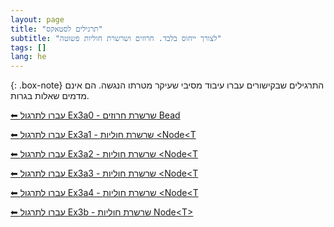 ```yaml
---
layout: page
title: "תרגילים לסטאקס"
subtitle: "לצורך ייחוס בלבד. חרוזים ושרשרת חוליות פשוטה"
tags: []
lang: he
---
```


{: .box-note}
התרגילים שבקישורים עברו עיבוד מסיבי שעיקר מטרתו הנגשה. הם אינם מדמים שאלות בגרות.

[⬅ עברו לתרגול Ex3a0 - שרשרת חרוזים Bead](/cst/nodeNbead/Ex3a0beads)

[⬅ עברו לתרגול Ex3a1 - שרשרת חוליות \<Node\<T](cst/3nodeT/Ex3a1node)

[⬅ עברו לתרגול Ex3a2 - שרשרת חוליות \<Node\<T](cst/3nodeT/Ex3a2node)

[⬅ עברו לתרגול Ex3a3 - שרשרת חוליות \<Node\<T](/cst/3nodeT/Ex3a3node)

[⬅ עברו לתרגול Ex3a4 - שרשרת חוליות \<Node\<T](/cst/3nodeT/Ex3a4node)

[⬅ עברו לתרגול Ex3b - שרשרת חוליות Node\<T\>](/cst/3nodeT/Ex3b)


